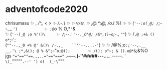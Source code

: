 # adventofcode2020
chrisumasu
       ✨            ,
                   _/^\_
                  <     >
 ✨                /.-.\        ✨
        ✨         v`/&\`                  ✨
                  ,@.*;@,
                 /_o.I %_\   ✨
   ✨           (`'--:o(_@;
               /`;--.,__ `')            ✨
              ;@`o % O,*`'`&\
       ✨    (`'--)_@ ;o %'()\     ✨
             /`;--._`''--._O'@;
            /&*,()~o`;-.,_ `""`)
✨          /`,@ ;+& () o*`;-';\
           (`""--.,_0 +% @' &()\
           /-.,_    ``''--....-'`) ✨
     ✨    /@%;o`:;'--,.__   __.'\
          ;*,&(); @ % &^;~`"`o;@();        ✨
          /(); o^~; & ().o@*&`;&%O\
    jgs   `"="==""==,,,.,="=="==="`
       __.----.(\-''#####---...___...-----._
     '`         \)_`"""""`
             .--' ')
           o(  )_-\
             `"""` `
